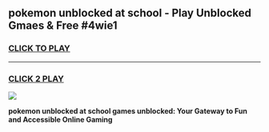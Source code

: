 
## pokemon unblocked at school - Play Unblocked Gmaes & Free #4wie1
<h3>
<a href="https://news.freeplayer.one?title=pokemon_unblocked_at_school&ref=24F">CLICK TO PLAY</a></h3>
<hr>

<h3>
<a href="https://news.freeplayer.one?title=pokemon_unblocked_at_school&ref=24F">CLICK 2 PLAY</a>
  
</h3>

<a href="https://news.freeplayer.one?title=pokemon_unblocked_at_school&ref=24F/"><img src="https://clearcache.store/games.png"></a>


**pokemon unblocked at school games unblocked: Your Gateway to Fun and Accessible Online Gaming**
